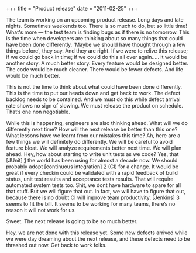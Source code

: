 +++
title = "Product release"
date = "2011-02-25"
+++

The team is working on an upcoming product release. Long days and late nights. Sometimes weekends too. There is so much to do, but so little time! What's more — the test team is finding bugs as if there is no tomorrow. This is the time when developers are thinking about so many things that could have been done differently. 'Maybe we should have thought through a few things before', they say. And they are right. If we were to relive this release; if we could go back in time; if we could do this all over again….. it would be another story. A much better story. Every feature would be designed better. The code would be much cleaner. There would be fewer defects. And life would be much better.

This is not the time to think about what could have been done differently. This is the time to put our heads down and get back to work. The defect backlog needs to be contained. And we must do this while defect arrival rate shows no sign of slowing. We must release the product on schedule. That’s one non negotiable.

While this is happening, engineers are also thinking ahead. What will we do differently next time? How will the next release be better than this one? What lessons have we learnt from our mistakes this time? Ah, here are a few things we will definitely do differently. We will be careful to avoid feature bloat. We will analyze requirements better next time. We will plan ahead. Hey, how about starting to write unit tests as we code? Yes, that [JUnit] [1] the world has been using for almost a decade now. We should probably adopt [continuous integration] [2] (CI) for a change. It would be great if every checkin could be validated with a rapid feedback of build status, unit test results and acceptance tests results. That will require automated system tests too. Shit, we dont have hardware to spare for all that stuff. But we will figure that out. In fact, we will have to figure that out, because there is no doubt CI will improve team productivity. [Jenkins] [3] seems to fit the bill. It seems to be working for many teams, there’s no reason it will not work for us.

Sweet. The next release is going to be so much better.

Hey, we are not done with this release yet. Some new defects arrived while we were day dreaming about the next release, and these defects need to be thrashed out now. Get back to work folks.

[1]: http://junit.sourceforge.net/
[2]: http://martinfowler.com/articles/continuousIntegration.html
[3]: http://jenkins-ci.org/
